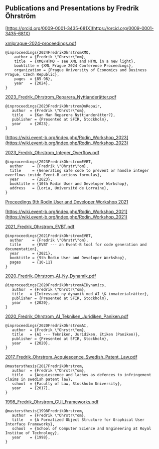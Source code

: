## Publications and Presentations by Fredrik Öhrström

[https://orcid.org/0009-0001-3435-681X](https://orcid.org/0009-0001-3435-681X)

[xmlprague-2024-proceedings.pdf](https://archive.xmlprague.cz/2024/files/xmlprague-2024-proceedings.pdf)

```
@inproceedings{2024FredrikOhrstromXMQ,
    author = {Fredrik \"Ohrstr\"om},
    title  = {XMQ/HTMQ - see XML and HTML in a new light},
    booktitle = {XML Prague 2024 Conference Proceedings},
    organization = {Prague University of Economics and Business Prague, Czech Republic},
    pages  = {85-98},
    year   = {2024},
}
```

[2023_Fredrik_Ohrstrom_Reparera_Nyttjanderätter.pdf](2023_Fredrik_Ohrstrom_Reparera_Nyttjanderätter.pdf)

```
@inproceedings{2023FredrikOhrstromOnRepair,
   author  = {Fredrik \"Ohrstr\"om},
   title   = {Kan Man Reparera Nyttjanderätter?},
   publisher = {Presented at SFIR, Stockholm},
   year    = {2023},
}
```

[https://wiki.event-b.org/index.php/Rodin_Workshop_2023](https://wiki.event-b.org/index.php/Rodin_Workshop_2023)

[2023_Fredrik_Ohrstrom_Integer_Overflow.pdf](2023_Fredrik_Ohrstrom_Integer_Overflow.pdf)

```
@inproceedings{2023FredrikOhrstromEVBT,
  author    = {Fredrik \"Ohrstr\"om},
  title     = {Generating safe code to prevent or handle integer overflows inside Event-B actions formulas},
  year      = {2023},
  booktitle = {10th Rodin User and Developer Workshop},
  address   = {Loria, Université de Lorraine},
}
```

[Proceedings 9th Rodin User and Developer Workshop 2021](https://www.researchgate.net/publication/352737651_Proceedings_of_the_9th_Rodin_User_and_Developer_Workshop_2021)

[https://wiki.event-b.org/index.php/Rodin_Workshop_2021](https://wiki.event-b.org/index.php/Rodin_Workshop_2021)

[2021_Fredrik_Ohrstrom_EVBT.pdf](2021_Fredrik_Ohrstrom_EVBT.pdf)

```
@inproceedings{2021FredrikOhrstromEVBT,
  author    = {Fredrik \"Ohrstr\"om},
  title     = {EVBT --- an Event-B tool for code generation and documentation},
  year      = {2021},
  booktitle = {9th Rodin User and Developer Workshop},
  pages     = {10-11}
}
```

[2020_Fredrik_Ohrstrom_AI_Ny_Dynamik.pdf](2020_Fredrik_Ohrstrom_AI_Ny_Dynamik.pdf)

```
@inproceedings{2020FredrikOhrstromAIDynamics,
   author  = {Fredrik \"Ohrstr\"om},
   title   = {Intressant ny dynamik med AI \& immaterialrätter},
   publisher = {Presented at SFIR, Stockholm},
   year    = {2020},
}
```

[2020_Fredrik_Ohrstrom_AI_Tekniken_Juridiken_Paniken.pdf](2020_Fredrik_Ohrstrom_AI_Tekniken_Juridiken_Paniken.pdf)

```
@inproceedings{2020FredrikOhrstromAI,
   author  = {Fredrik \"Ohrstr\"om},
   title   = {AI --- Tekniken, Juridiken, Etiken (Paniken)},
   publisher = {Presented at SFIR, Stockholm},
   year    = {2020},
}
```

[2017_Fredrik_Ohrstrom_Acquiescence_Swedish_Patent_Law.pdf](2017_Fredrik_Ohrstrom_Acquiescence_Swedish_Patent_Law.pdf)

```
@mastersthesis{2017FredrikOhrstrom,
   author  = {Fredrik \"Ohrstr\"om},
   title   = {Acquiescence and laches as defences to infringement claims in swedish patent law},
   school  = {Faculty of Law, Stockholm University},
   year    = {2017},
}
```

[1998_Fredrik_Ohrstrom_GUI_Frameworks.pdf](1998_Fredrik_Ohrstrom_GUI_Frameworks.pdf)

```
@mastersthesis{1998FredrikOhrstrom,
   author  = {Fredrik \"Ohrstr\"om},
   title   = {A Formalized Object Structure for Graphical User Interface Frameworks},
   school  = {School of Computer Science and Engineering at Royal Institue of Technology},
   year    = {1998},
}
```
